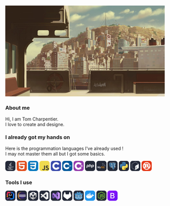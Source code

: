 ![Background Image from Lastman](https://github.com/ArkAow/ArkAow/blob/main/ImgLastmanProfileBanner.jpg?raw=true)

### About me
Hi, I am Tom Charpentier.  
I love to create and designe.

### I already got my hands on
Here is the programmation languages I've already used !  
I may not master them all but I got some basics.  

<img src="https://github.com/tandpfun/skill-icons/blob/main/icons/Java-Dark.svg" width="32"> <img src="https://github.com/tandpfun/skill-icons/blob/main/icons/HTML.svg" width="32"> <img src="https://github.com/tandpfun/skill-icons/blob/main/icons/CSS.svg" width="32"> <img src="https://github.com/tandpfun/skill-icons/blob/main/icons/JavaScript.svg" width="32"> <img src="https://github.com/tandpfun/skill-icons/blob/main/icons/C.svg" width="32"> <img src="https://github.com/tandpfun/skill-icons/blob/main/icons/CPP.svg" width="32"> <img src="https://github.com/tandpfun/skill-icons/blob/main/icons/CS.svg" width="32"> <img src="https://github.com/tandpfun/skill-icons/blob/main/icons/PHP-Dark.svg" width="32"> <img src="https://github.com/tandpfun/skill-icons/blob/main/icons/MySQL-Dark.svg" width="32"> <img src="https://github.com/tandpfun/skill-icons/blob/main/icons/PostgreSQL-Dark.svg" width="32"> <img src="https://github.com/tandpfun/skill-icons/blob/main/icons/Python-Dark.svg" width="32"> <img src="https://github.com/tandpfun/skill-icons/blob/main/icons/Bash-Dark.svg" width="32"> <img src="https://github.com/tandpfun/skill-icons/blob/main/icons/Rust.svg" width="32">

### Tools I use
<img src="https://github.com/tandpfun/skill-icons/blob/main/icons/Idea-Dark.svg" width="32"> <img src="https://github.com/tandpfun/skill-icons/blob/main/icons/Eclipse-Dark.svg" width="32"> <img src="https://github.com/tandpfun/skill-icons/blob/main/icons/Unity-Dark.svg" width="32"> <img src="https://github.com/tandpfun/skill-icons/blob/main/icons/VSCode-Dark.svg" width="32"> <img src="https://github.com/tandpfun/skill-icons/blob/main/icons/VisualStudio-Dark.svg" width="32"> <img src="https://github.com/tandpfun/skill-icons/blob/main/icons/GitLab-Dark.svg" width="32"> <img src="https://github.com/tandpfun/skill-icons/blob/main/icons/Godot-Dark.svg" width="32"> <img src="https://github.com/tandpfun/skill-icons/blob/main/icons/Docker.svg" width="32">  <img src="https://github.com/tandpfun/skill-icons/blob/main/icons/NodeJS-Dark.svg" width="32"> <img src="https://github.com/tandpfun/skill-icons/blob/main/icons/Bootstrap.svg" width="32"> 

